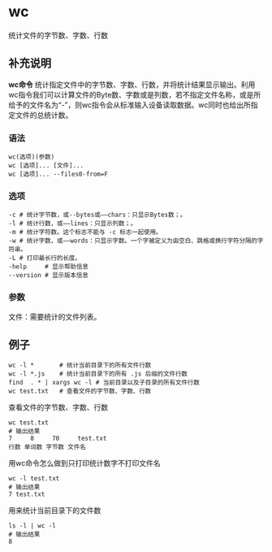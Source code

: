 wc
===

统计文件的字节数、字数、行数

## 补充说明

**wc命令** 统计指定文件中的字节数、字数、行数，并将统计结果显示输出。利用wc指令我们可以计算文件的Byte数、字数或是列数，若不指定文件名称，或是所给予的文件名为“-”，则wc指令会从标准输入设备读取数据。wc同时也给出所指定文件的总统计数。

###  语法 

```shell
wc(选项)(参数)
wc [选项]... [文件]...
wc [选项]... --files0-from=F
```

###  选项 

```shell
-c # 统计字节数，或--bytes或——chars：只显示Bytes数；。
-l # 统计行数，或——lines：只显示列数；。
-m # 统计字符数。这个标志不能与 -c 标志一起使用。
-w # 统计字数，或——words：只显示字数。一个字被定义为由空白、跳格或换行字符分隔的字符串。
-L # 打印最长行的长度。
-help     # 显示帮助信息
--version # 显示版本信息
```

###  参数 

文件：需要统计的文件列表。

## 例子

```shell
wc -l *       # 统计当前目录下的所有文件行数
wc -l *.js    # 统计当前目录下的所有 .js 后缀的文件行数
find  . * | xargs wc -l # 当前目录以及子目录的所有文件行数 
wc test.txt   # 查看文件的字节数、字数、行数
```

查看文件的字节数、字数、行数

```shell
wc test.txt
# 输出结果
7     8     70     test.txt
行数 单词数 字节数 文件名
```

用wc命令怎么做到只打印统计数字不打印文件名

```shell
wc -l test.txt 
# 输出结果
7 test.txt
```

用来统计当前目录下的文件数

```shell
ls -l | wc -l
# 输出结果
8
```

<!-- Linux命令行搜索引擎：https://jaywcjlove.github.io/linux-command/ -->
